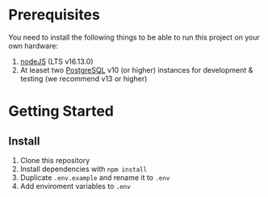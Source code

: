 # Prerequisites

You need to install the following things to be able to run this project on your own hardware:

1. [nodeJS](https://nodejs.org/en/download/) (LTS v16.13.0)
2. At leaset two [PostgreSQL](https://www.postgresql.org/download/) v10 (or higher) instances for development & testing (we recommend v13 or higher)

# Getting Started

## Install

1. Clone this repository
2. Install dependencies with `npm install`
3. Duplicate `.env.example` and rename it to `.env`
4. Add enviroment variables to `.env`

